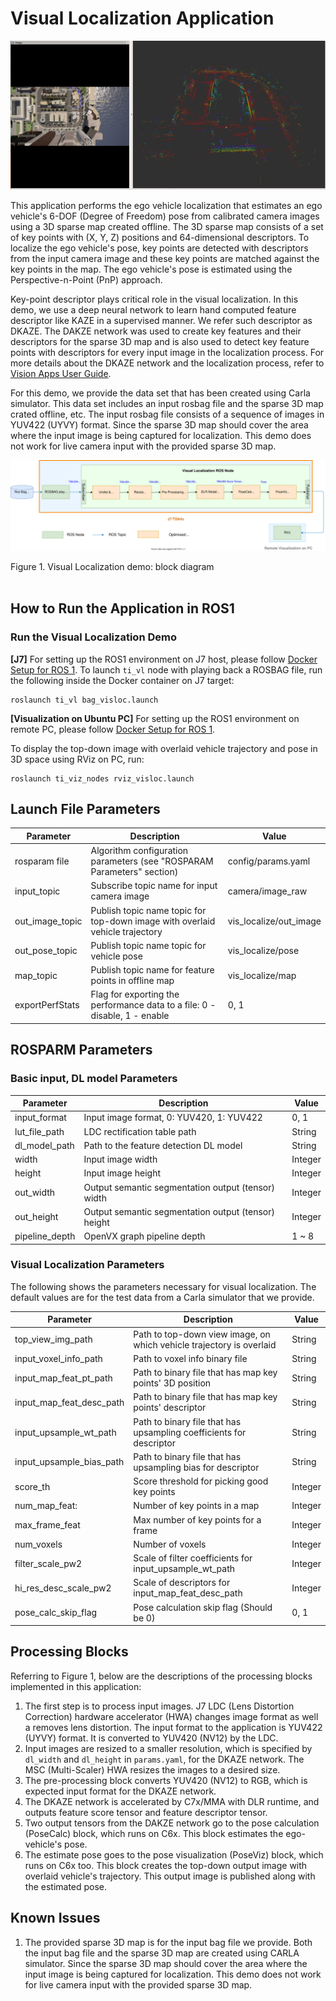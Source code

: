Visual Localization Application
================================

![](docs/visloc_rviz.png)

This application performs the ego vehicle localization that estimates an ego vehicle's 6-DOF (Degree of Freedom) pose from calibrated camera images using a 3D sparse map created offline. The 3D sparse map consists of a set of key points with (X, Y, Z) positions and 64-dimensional descriptors. To localize the ego vehicle's pose, key points are detected with descriptors from the input camera image and these key points are matched against the key points in the map. The ego vehicle's pose is estimated using the Perspective-n-Point (PnP) approach.

Key-point descriptor plays critical role in the visual localization. In this demo, we use a deep neural network to learn hand computed feature descriptor like KAZE in a supervised manner. We refer such descriptor as DKAZE. The DAKZE network was used to create key features and their descriptors for the sparse 3D map and is also used to detect key feature points with descriptors for every input image in the localization process. For more details about the DKAZE network and the localization process, refer to [Vision Apps User Guide](https://software-dl.ti.com/jacinto7/esd/processor-sdk-rtos-jacinto7/latest/exports/docs/vision_apps/docs/user_guide/group_apps_dl_demos_app_tidl_vl.html).

For this demo, we provide the data set that has been created using Carla simulator. This data set includes an input rosbag file and the sparse 3D map crated offline, etc. The input rosbag file consists of a sequence of images in YUV422 (UYVY) format. Since the sparse 3D map should cover the area where the input image is being captured for localization. This demo does not work for live camera input with the provided sparse 3D map.


![](docs/visloc_demo_block_diagram.svg)
<figcaption>Figure 1. Visual Localization demo: block diagram</figcaption>
<br />

## How to Run the Application in ROS1

### Run the Visual Localization Demo
**[J7]** For setting up the ROS1 environment on J7 host, please follow [Docker Setup for ROS 1](../../../docker/setting_docker_ros1.md). To launch `ti_vl` node with playing back a ROSBAG file, run the following inside the Docker container on J7 target:
```
roslaunch ti_vl bag_visloc.launch
```
**[Visualization on Ubuntu PC]** For setting up the ROS1 environment on remote PC, please follow [Docker Setup for ROS 1](../../../docker/setting_docker_ros1.md).

To display the top-down image with overlaid vehicle trajectory and pose in 3D space using RViz on PC, run:
```
roslaunch ti_viz_nodes rviz_visloc.launch
```

<!-- ## How to Run the Application in ROS2

### Run the Visual Localization Demo
**[J7]** For setting up the ROS2 environment on J7 host, please follow [Docker Setup for ROS 2](../../../docker/setting_docker_ros2.md). To launch `ti_vl` node with playing back a ROSBAG file, run the following inside the Docker container on J7 target:
```
ros2 launch ti_vl bag_visloc_launch.py
```
**[Visualization on Ubuntu PC]** For setting up the ROS2 environment on remote PC, please follow [Docker Setup for ROS 2](../../../docker/setting_docker_ros2.md).

To display the top-down image with overlaid vehicle trajectory and pose in 3D space using RViz on PC, run:
```
ros2 launch ti_viz_nodes rviz_visloc_launch.py
``` -->

## Launch File Parameters

Parameter          | Description                                                                  | Value
-------------------|------------------------------------------------------------------------------|-------------------
rosparam file      | Algorithm configuration parameters (see "ROSPARAM Parameters" section)       | config/params.yaml
input_topic        | Subscribe topic name for input camera image                                  | camera/image_raw
out_image_topic    | Publish topic name topic for top-down image with overlaid vehicle trajectory | vis_localize/out_image
out_pose_topic     | Publish topic name topic for vehicle pose                                    | vis_localize/pose
map_topic          | Publish topic name for feature points in offline map                         | vis_localize/map
exportPerfStats    | Flag for exporting the performance data to a file: 0 - disable, 1 - enable   | 0, 1
## ROSPARM Parameters

### Basic input, DL model Parameters

Parameter                | Description                                                          | Value
-------------------------|----------------------------------------------------------------------|----------
input_format             | Input image format, 0: YUV420, 1: YUV422                             | 0, 1
lut_file_path            | LDC rectification table path                                         | String
dl_model_path            | Path to the feature detection DL model                               | String
width                    | Input image width                                                    | Integer
height                   | Input image height                                                   | Integer
out_width                | Output semantic segmentation output (tensor) width                   | Integer
out_height               | Output semantic segmentation output (tensor) height                  | Integer
pipeline_depth           | OpenVX graph pipeline depth                                          | 1 ~ 8

### Visual Localization Parameters

The following shows the parameters necessary for visual localization. The default values are for the test data from a Carla simulator that we provide.

Parameter                | Description                                                          | Value
-------------------------|----------------------------------------------------------------------|----------
top_view_img_path        | Path to top-down view image, on which vehicle trajectory is overlaid | String
input_voxel_info_path    | Path to voxel info binary file                                       | String
input_map_feat_pt_path   | Path to binary file that has map key points' 3D position             | String
input_map_feat_desc_path | Path to binary file that has map key points' descriptor              | String
input_upsample_wt_path   | Path to binary file that has upsampling coefficients for descriptor  | String
input_upsample_bias_path | Path to binary file that has upsampling bias for descriptor          | String
score_th                 | Score threshold for picking good key points                          | Integer
num_map_feat:            | Number of key points in a map                                        | Integer
max_frame_feat           | Max number of key points for a frame                                 | Integer
num_voxels               | Number of voxels                                                     | Integer
filter_scale_pw2         | Scale of filter coefficients for input_upsample_wt_path              | Integer
hi_res_desc_scale_pw2    | Scale of descriptors for input_map_feat_desc_path                    | Integer
pose_calc_skip_flag      | Pose calculation skip flag (Should be 0)                             | 0, 1

## Processing Blocks

Referring to Figure 1, below are the descriptions of the processing blocks implemented in this application:

1. The first step is to process input images. J7 LDC (Lens Distortion Correction) hardware accelerator (HWA) changes image format as well a removes lens distortion. The input format to the application is  YUV422 (UYVY) format. It is converted to YUV420 (NV12) by the LDC.
2. Input images are resized to a smaller resolution, which is specified by `dl_width` and `dl_height` in `params.yaml`, for the DKAZE network. The MSC (Multi-Scaler) HWA resizes the images to a desired size.
3. The pre-processing block converts YUV420 (NV12) to RGB, which is expected input format for the DKAZE network.
4. The DKAZE network is accelerated by C7x/MMA with DLR runtime, and outputs feature score tensor and feature descriptor tensor.
5. Two output tensors from the DAKZE network go to the pose calculation (PoseCalc) block, which runs on C6x. This block estimates the ego-vehicle's pose.
6. The estimate pose goes to the pose visualization (PoseViz) block, which runs on C6x too. This block creates the top-down output image with overlaid vehicle's trajectory. This output image is published along with the estimated pose.


## Known Issues
1. The provided sparse 3D map is for the input bag file we provide. Both the input bag file and the sparse 3D map are created using CARLA simulator. Since the sparse 3D map should cover the area where the input image is being captured for localization. This demo does not work for live camera input with the provided sparse 3D map.